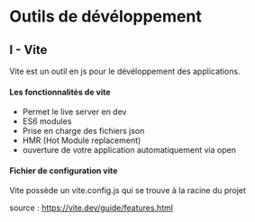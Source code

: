 # Outils de dévéloppement

## I - Vite

Vite est un outil en js pour le dévéloppement des applications.

#### Les fonctionnalités de vite

* Permet le live server en dev
* ES6 modules
* Prise en charge des fichiers json
* HMR (Hot Module replacement)
* ouverture de votre application automatiquement via open



#### Fichier de configuration vite

Vite possède un vite.config.js qui se trouve à la racine  du projet


source :
https://vite.dev/guide/features.html



